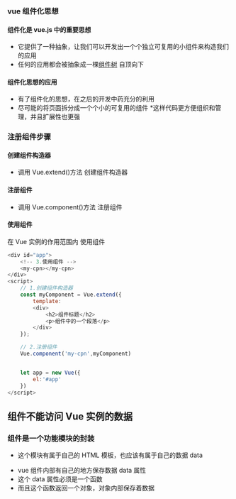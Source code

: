 ### vue 组件化思想

#### 组件化是 vue.js 中的重要思想

- 它提供了一种抽象，让我们可以开发出一个个独立可复用的小组件来构造我们的应用
- 任何的应用都会被抽象成一棵[组件树](https://v3.cn.vuejs.org/guide/component-basics.html#%E7%BB%84%E4%BB%B6%E7%9A%84%E7%BB%84%E7%BB%87) 自顶向下

#### 组件化思想的应用

- 有了组件化的思想，在之后的开发中药充分的利用
- 尽可能的将页面拆分成一个个小的可复用的组件 \*这样代码更方便组织和管理，并且扩展性也更强

### 注册组件步骤

#### 创建组件构造器

- 调用 Vue.extend()方法 创建组件构造器

#### 注册组件

- 调用 Vue.component()方法 注册组件

#### 使用组件

在 Vue 实例的作用范围内 使用组件

```javascript
<div id="app">
    <!-- 3.使用组件 -->
    <my-cpn></my-cpn>
</div>
<script>
    // 1.创建组件构造器
    const myComponent = Vue.extend({
        template:
        <div>
            <h2>组件标题</h2>
            <p>组件中的一个段落</p>
        </div>
    });

    // 2.注册组件
    Vue.component('my-cpn',myComponent)


    let app = new Vue({
        el:'#app'
    })
</script>

```

## 组件不能访问 Vue 实例的数据

### 组件是一个功能模块的封装

- 这个模块有属于自己的 HTML 模板，也应该有属于自己的数据 data

* vue 组件内部有自己的地方保存数据 data 属性
* 这个 data 属性必须是一个函数
* 而且这个函数返回一个对象，对象内部保存着数据
